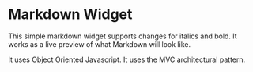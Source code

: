 # Markdown Widget

This simple markdown widget supports changes for italics and bold.
It works as a live preview of what Markdown will look like. 

It uses Object Oriented Javascript.
It uses the MVC architectural pattern.

